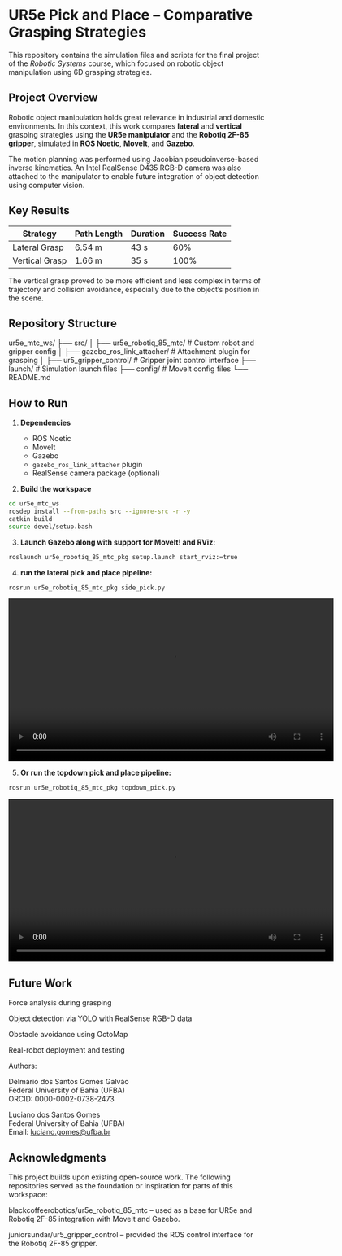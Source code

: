 # UR5e Pick and Place – Comparative Grasping Strategies

This repository contains the simulation files and scripts for the final project of the *Robotic Systems* course, which focused on robotic object manipulation using 6D grasping strategies.

## Project Overview

Robotic object manipulation holds great relevance in industrial and domestic environments. In this context, this work compares **lateral** and **vertical** grasping strategies using the **UR5e manipulator** and the **Robotiq 2F-85 gripper**, simulated in **ROS Noetic**, **MoveIt**, and **Gazebo**.

The motion planning was performed using Jacobian pseudoinverse-based inverse kinematics. An Intel RealSense D435 RGB-D camera was also attached to the manipulator to enable future integration of object detection using computer vision.

## Key Results

| Strategy       | Path Length | Duration | Success Rate |
|----------------|-------------|----------|---------------|
| Lateral Grasp  | 6.54 m      | 43 s     | 60%           |
| Vertical Grasp | 1.66 m      | 35 s     | 100%          |

The vertical grasp proved to be more efficient and less complex in terms of trajectory and collision avoidance, especially due to the object’s position in the scene.

## Repository Structure

ur5e_mtc_ws/
├── src/
│ ├── ur5e_robotiq_85_mtc/ # Custom robot and gripper config
│ ├── gazebo_ros_link_attacher/ # Attachment plugin for grasping
│ ├── ur5_gripper_control/ # Gripper joint control interface
├── launch/ # Simulation launch files
├── config/ # MoveIt config files
└── README.md


## How to Run

1. **Dependencies**
   - ROS Noetic
   - MoveIt
   - Gazebo
   - `gazebo_ros_link_attacher` plugin
   - RealSense camera package (optional)

2. **Build the workspace**

```bash
cd ur5e_mtc_ws
rosdep install --from-paths src --ignore-src -r -y
catkin build
source devel/setup.bash
```

3. **Launch Gazebo along with support for MoveIt! and RViz:**

```bash
roslaunch ur5e_robotiq_85_mtc_pkg setup.launch start_rviz:=true
```

4. **run the lateral pick and place pipeline:**

```bash
rosrun ur5e_robotiq_85_mtc_pkg side_pick.py
```
<video src="media/side_pick_and_place.mp4" controls width="640"></video>

5. **Or run the topdown pick and place pipeline:**

```bash
rosrun ur5e_robotiq_85_mtc_pkg topdown_pick.py
```
<video src="media/topdown_pick_and_place.mp4" controls width="640"></video>

## Future Work

Force analysis during grasping

Object detection via YOLO with RealSense RGB-D data

Obstacle avoidance using OctoMap

Real-robot deployment and testing

Authors:

Delmário dos Santos Gomes Galvão \
Federal University of Bahia (UFBA) \
ORCID: 0000-0002-0738-2473

Luciano dos Santos Gomes \
Federal University of Bahia (UFBA) \
Email: luciano.gomes@ufba.br

## Acknowledgments

This project builds upon existing open-source work. The following repositories served as the foundation or inspiration for parts of this workspace:

blackcoffeerobotics/ur5e_robotiq_85_mtc – used as a base for UR5e and Robotiq 2F-85 integration with MoveIt and Gazebo.

juniorsundar/ur5_gripper_control – provided the ROS control interface for the Robotiq 2F-85 gripper.
